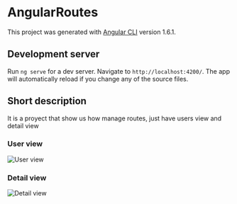 # AngularRoutes

This project was generated with [Angular CLI](https://github.com/angular/angular-cli) version 1.6.1.

## Development server

Run `ng serve` for a dev server. Navigate to `http://localhost:4200/`. The app will automatically reload if you change any of the source files.

## Short description

It is a proyect that show us how manage routes, just have users view and detail view

### User view

![User view](https://saidmlx.github.io/assets/images/2017_12_29_rutasAngular/ejemploAngularVista1.png)

### Detail view

![Detail view](https://saidmlx.github.io/assets/images/2017_12_29_rutasAngular/ejemploAngularVista2.png)


